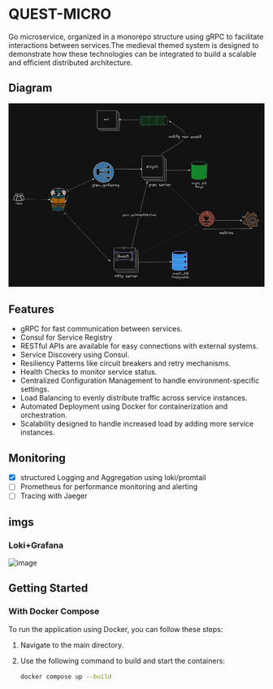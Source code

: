 # QUEST-MICRO

Go microservice, organized in a monorepo structure using gRPC to facilitate interactions between services.The medieval themed system is designed to demonstrate how these technologies can be integrated to build a scalable and efficient distributed architecture.

## Diagram

<img width="1028" alt="image" src="https://raw.githubusercontent.com/Lafetz/quest-demo/main/docs/diagram.png">

## Features

- gRPC for fast communication between services.
- Consul for Service Registry
- RESTful APIs are available for easy connections with external systems.
- Service Discovery using Consul.
- Resiliency Patterns like circuit breakers and retry mechanisms.
- Health Checks to monitor service status.
- Centralized Configuration Management to handle environment-specific settings.
- Load Balancing to evenly distribute traffic across service instances.
- Automated Deployment using Docker for containerization and orchestration.
- Scalability designed to handle increased load by adding more service instances.

## Monitoring

- [x] structured Logging and Aggregation using loki/promtail
- [ ] Prometheus for performance monitoring and alerting
- [ ] Tracing with Jaeger

## imgs

### Loki+Grafana

<img width="1028" alt="image" src="https://raw.githubusercontent.com/Lafetz/quest-demo/main/docs/logs.png">

## Getting Started

### With Docker Compose

To run the application using Docker, you can follow these steps:

1. Navigate to the main directory.

2. Use the following command to build and start the containers:

   ```sh
   docker compose up --build
   ```
